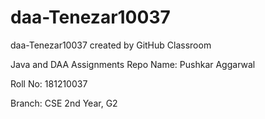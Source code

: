 # daa-Tenezar10037
daa-Tenezar10037 created by GitHub Classroom

Java and DAA Assignments Repo
Name: Pushkar Aggarwal

Roll No: 181210037

Branch: CSE 2nd Year, G2
